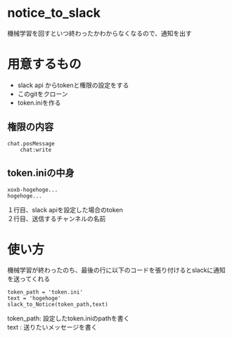# notice_to_slack
機械学習を回すといつ終わったかわからなくなるので、通知を出す
# 用意するもの
 * slack api からtokenと権限の設定をする
 * このgitをクローン 
 * token.iniを作る

## 権限の内容
```
chat.posMessage
    chat:write
```

## token.iniの中身
```
xoxb-hogehoge...
hogehoge...
```
１行目、slack apiを設定した場合のtoken  
２行目、送信するチャンネルの名前

# 使い方
機械学習が終わったのち、最後の行に以下のコードを張り付けるとslackに通知を送ってくれる 
```
token_path = 'token.ini'
text = 'hogehoge'
slack_to_Notice(token_path,text)
```
token_path: 設定したtoken.iniのpathを書く  
text      : 送りたいメッセージを書く  
